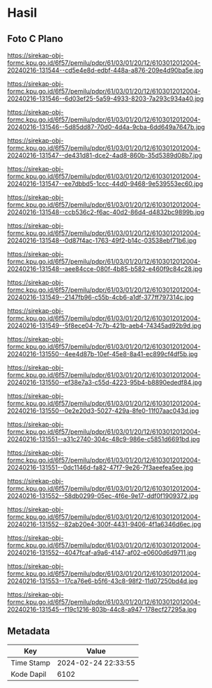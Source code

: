 # Hasil

## Foto C Plano

https://sirekap-obj-formc.kpu.go.id/6f57/pemilu/pdpr/61/03/01/20/12/6103012012004-20240216-131544--cd5e4e8d-edbf-448a-a876-209e4d90ba5e.jpg

https://sirekap-obj-formc.kpu.go.id/6f57/pemilu/pdpr/61/03/01/20/12/6103012012004-20240216-131546--6d03ef25-5a59-4933-8203-7a293c934a40.jpg

https://sirekap-obj-formc.kpu.go.id/6f57/pemilu/pdpr/61/03/01/20/12/6103012012004-20240216-131546--5d85dd87-70d0-4d4a-9cba-6dd649a7647b.jpg

https://sirekap-obj-formc.kpu.go.id/6f57/pemilu/pdpr/61/03/01/20/12/6103012012004-20240216-131547--de431d81-dce2-4ad8-860b-35d5389d08b7.jpg

https://sirekap-obj-formc.kpu.go.id/6f57/pemilu/pdpr/61/03/01/20/12/6103012012004-20240216-131547--ee7dbbd5-1ccc-44d0-9468-9e539553ec60.jpg

https://sirekap-obj-formc.kpu.go.id/6f57/pemilu/pdpr/61/03/01/20/12/6103012012004-20240216-131548--ccb536c2-f6ac-40d2-86d4-d4832bc9899b.jpg

https://sirekap-obj-formc.kpu.go.id/6f57/pemilu/pdpr/61/03/01/20/12/6103012012004-20240216-131548--0d87f4ac-1763-49f2-b14c-03538ebf71b6.jpg

https://sirekap-obj-formc.kpu.go.id/6f57/pemilu/pdpr/61/03/01/20/12/6103012012004-20240216-131548--aee84cce-080f-4b85-b582-e460f9c84c28.jpg

https://sirekap-obj-formc.kpu.go.id/6f57/pemilu/pdpr/61/03/01/20/12/6103012012004-20240216-131549--2147fb96-c55b-4cb6-a1df-377ff797314c.jpg

https://sirekap-obj-formc.kpu.go.id/6f57/pemilu/pdpr/61/03/01/20/12/6103012012004-20240216-131549--5f8ece04-7c7b-421b-aeb4-74345ad92b9d.jpg

https://sirekap-obj-formc.kpu.go.id/6f57/pemilu/pdpr/61/03/01/20/12/6103012012004-20240216-131550--4ee4d87b-10ef-45e8-8a41-ec899cf4df5b.jpg

https://sirekap-obj-formc.kpu.go.id/6f57/pemilu/pdpr/61/03/01/20/12/6103012012004-20240216-131550--ef38e7a3-c55d-4223-95b4-b8890ededf84.jpg

https://sirekap-obj-formc.kpu.go.id/6f57/pemilu/pdpr/61/03/01/20/12/6103012012004-20240216-131550--0e2e20d3-5027-429a-8fe0-11f07aac043d.jpg

https://sirekap-obj-formc.kpu.go.id/6f57/pemilu/pdpr/61/03/01/20/12/6103012012004-20240216-131551--a31c2740-304c-48c9-986e-c5851d6691bd.jpg

https://sirekap-obj-formc.kpu.go.id/6f57/pemilu/pdpr/61/03/01/20/12/6103012012004-20240216-131551--0dc1146d-fa82-47f7-9e26-7f3aeefea5ee.jpg

https://sirekap-obj-formc.kpu.go.id/6f57/pemilu/pdpr/61/03/01/20/12/6103012012004-20240216-131552--58db0299-05ec-4f6e-9e17-ddf0f1909372.jpg

https://sirekap-obj-formc.kpu.go.id/6f57/pemilu/pdpr/61/03/01/20/12/6103012012004-20240216-131552--82ab20e4-300f-4431-9406-4f1a6346d6ec.jpg

https://sirekap-obj-formc.kpu.go.id/6f57/pemilu/pdpr/61/03/01/20/12/6103012012004-20240216-131552--4047fcaf-a9a6-4147-af02-e0600d6d9711.jpg

https://sirekap-obj-formc.kpu.go.id/6f57/pemilu/pdpr/61/03/01/20/12/6103012012004-20240216-131553--17ca76e6-b5f6-43c8-98f2-11d07250bd4d.jpg

https://sirekap-obj-formc.kpu.go.id/6f57/pemilu/pdpr/61/03/01/20/12/6103012012004-20240216-131545--f19c1216-803b-44c8-a947-178ecf27295a.jpg


## Metadata

| Key        | Value               |
| ---------- | ------------------- |
| Time Stamp | 2024-02-24 22:33:55 |
| Kode Dapil | 6102                |



